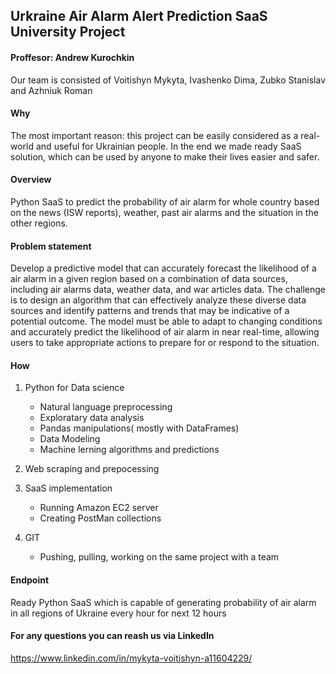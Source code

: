 ## Urkraine Air Alarm Alert Prediction SaaS University Project 

#### Proffesor: Andrew Kurochkin

Our team is consisted of Voitishyn Mykyta, Ivashenko Dima, Zubko Stanislav and Azhniuk Roman

#### Why


The most important reason: this project can be easily considered as a real-world and useful for Ukrainian people. In the end we made ready SaaS solution, which can be used by anyone to make their lives easier and safer.

#### Overview

Python SaaS to predict the probability of air alarm for whole country based on the news (ISW reports), weather, past air alarms and the situation in the other regions. 


#### Problem statement

Develop a predictive model that can accurately forecast the likelihood of a air alarm in a given region based on a combination of data sources, including air alarms data, weather data, and war articles data.
The challenge is to design an algorithm that can effectively analyze these diverse data sources and identify patterns and trends that may be indicative of a potential outcome.
The model must be able to adapt to changing conditions and accurately predict the likelihood of air alarm in near real-time, allowing users to take appropriate actions to prepare for or respond to the situation.

#### How

1. Python for Data science

    * Natural language preprocessing
    * Exploratary data analysis
    * Pandas manipulations( mostly with DataFrames)
    * Data Modeling
    * Machine lerning algorithms and predictions
    
2. Web scraping and prepocessing    


3. SaaS implementation

    * Running Amazon EC2 server
    * Creating PostMan collections

4. GIT 

    * Pushing, pulling, working on the same project with a team
    
#### Endpoint

Ready Python SaaS which is capable of generating probability of air alarm in all regions of Ukraine every hour for next 12 hours
    
    
    
#### For any questions you can reash us via LinkedIn

https://www.linkedin.com/in/mykyta-voitishyn-a11604229/